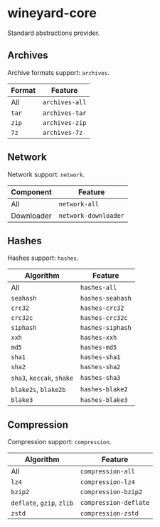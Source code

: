# wineyard-core

Standard abstractions provider.

## Archives

Archive formats support: `archives`.

| Format | Feature        |
| ------ | -------------- |
| All    | `archives-all` |
| `tar`  | `archives-tar` |
| `zip`  | `archives-zip` |
| `7z`   | `archives-7z`  |

## Network

Network support: `network`.

| Component  | Feature              |
| ---------- | -------------------- |
| All        | `network-all`        |
| Downloader | `network-downloader` |

## Hashes

Hashes support: `hashes`.

| Algorithm                 | Feature          |
| ------------------------- | ---------------- |
| All                       | `hashes-all`     |
| `seahash`                 | `hashes-seahash` |
| `crc32`                   | `hashes-crc32`   |
| `crc32c`                  | `hashes-crc32c`  |
| `siphash`                 | `hashes-siphash` |
| `xxh`                     | `hashes-xxh`     |
| `md5`                     | `hashes-md5`     |
| `sha1`                    | `hashes-sha1`    |
| `sha2`                    | `hashes-sha2`    |
| `sha3`, `keccak`, `shake` | `hashes-sha3`    |
| `blake2s`, `blake2b`      | `hashes-blake2`  |
| `blake3`                  | `hashes-blake3`  |

## Compression

Compression support: `compression`.

| Algorithm                 | Feature               |
| ------------------------- | --------------------- |
| All                       | `compression-all`     |
| `lz4`                     | `compression-lz4`     |
| `bzip2`                   | `compression-bzip2`   |
| `deflate`, `gzip`, `zlib` | `compression-deflate` |
| `zstd`                    | `compression-zstd`    |

